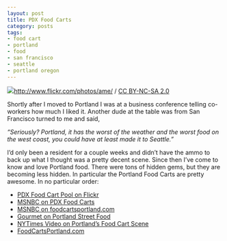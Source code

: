 ```yaml
---
layout: post
title: PDX Food Carts
category: posts
tags:
- food cart
- portland
- food
- san francisco
- seattle
- portland oregon
---
```

<p><img src="http://farm3.static.flickr.com/2468/3549563756_fe1aeea10d.jpg"/><a href="http://www.flickr.com/photos/ame/"><a href="http://www.flickr.com/photos/ame/">http://www.flickr.com/photos/ame/</a></a> / <a href="http://creativecommons.org/licenses/by-nc-sa/2.0/">CC BY-NC-SA 2.0</a></p>
<p>Shortly after I moved to Portland I was at a business conference telling co-workers how much I liked it. Another dude at the table was from San Francisco turned to me and said,</p>
<p><i>&#8220;Seriously? Portland, it has the worst of the weather and the worst food on the west coast, you could have at least made it to Seattle.&#8221; </i></p>
<p>I&#8217;d only been a resident for a couple weeks and didn&#8217;t have the ammo to back up what I thought was a pretty decent scene. Since then I&#8217;ve come to know and love Portland food. There were tons of hidden gems, but they are becoming less hidden. In particular the Portland Food Carts are pretty awesome.  In no particular order:</p>
<ul><li><a href="http://www.flickr.com/groups/pdxfoodcarts/pool/">PDX Food Cart Pool on Flickr</a> </li>
<li><a href="http://www.msnbc.msn.com/id/3032619/vp/33800458#33800458">MSNBC on PDX Food Carts</a> </li>
<li><a href="http://www.msnbc.msn.com/id/3032619/vp/33800460#33800460">MSNBC on foodcartsportland.com</a> </li>
<li><a href="http://www.gourmet.com/restaurants/2009/09/portland-street-food">Gourmet on Portland Street Food</a> </li>
<li><a href="http://video.nytimes.com/video/2009/05/08/travel/1194840085440/portland-s-food-cart-scene.html">NYTimes Video on Portland&#8217;s Food Cart Scene</a> </li>
<li><a href="http://foodcartsportland.com/">FoodCartsPortland.com</a> </li>
</ul>
